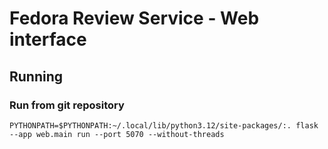 # Fedora Review Service - Web interface

## Running

### Run from git repository

```
PYTHONPATH=$PYTHONPATH:~/.local/lib/python3.12/site-packages/:. flask --app web.main run --port 5070 --without-threads
```
